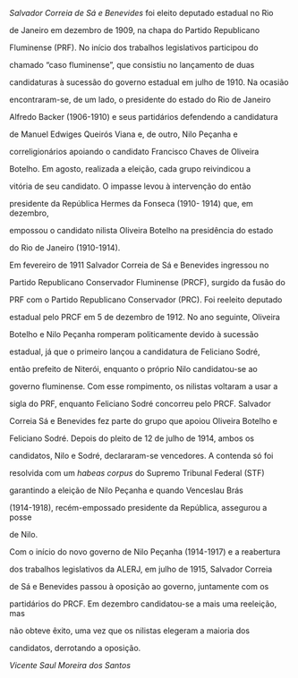 

*Salvador Correia de Sá e Benevides* foi eleito deputado estadual no Rio

de Janeiro em dezembro de 1909, na chapa do Partido Republicano

Fluminense (PRF). No início dos trabalhos legislativos participou do

chamado “caso fluminense”, que consistiu no lançamento de duas

candidaturas à sucessão do governo estadual em julho de 1910. Na ocasião

encontraram-se, de um lado, o presidente do estado do Rio de Janeiro

Alfredo Backer (1906-1910) e seus partidários defendendo a candidatura

de Manuel Edwiges Queirós Viana e, de outro, Nilo Peçanha e

correligionários apoiando o candidato Francisco Chaves de Oliveira

Botelho. Em agosto, realizada a eleição, cada grupo reivindicou a

vitória de seu candidato. O impasse levou à intervenção do então

presidente da República Hermes da Fonseca (1910- 1914) que, em dezembro,

empossou o candidato nilista Oliveira Botelho na presidência do estado

do Rio de Janeiro (1910-1914).



Em fevereiro de 1911 Salvador Correia de Sá e Benevides ingressou no

Partido Republicano Conservador Fluminense (PRCF), surgido da fusão do

PRF com o Partido Republicano Conservador (PRC). Foi reeleito deputado

estadual pelo PRCF em 5 de dezembro de 1912. No ano seguinte, Oliveira

Botelho e Nilo Peçanha romperam politicamente devido à sucessão

estadual, já que o primeiro lançou a candidatura de Feliciano Sodré,

então prefeito de Niterói, enquanto o próprio Nilo candidatou-se ao

governo fluminense. Com esse rompimento, os nilistas voltaram a usar a

sigla do PRF, enquanto Feliciano Sodré concorreu pelo PRCF. Salvador

Correia Sá e Benevides fez parte do grupo que apoiou Oliveira Botelho e

Feliciano Sodré. Depois do pleito de 12 de julho de 1914, ambos os

candidatos, Nilo e Sodré, declararam-se vencedores. A contenda só foi

resolvida com um *habeas corpus* do Supremo Tribunal Federal (STF)

garantindo a eleição de Nilo Peçanha e quando Venceslau Brás

(1914-1918), recém-empossado presidente da República, assegurou a posse

de Nilo.



Com o início do novo governo de Nilo Peçanha (1914-1917) e a reabertura

dos trabalhos legislativos da ALERJ, em julho de 1915, Salvador Correia

de Sá e Benevides passou à oposição ao governo, juntamente com os

partidários do PRCF. Em dezembro candidatou-se a mais uma reeleição, mas

não obteve êxito, uma vez que os nilistas elegeram a maioria dos

candidatos, derrotando a oposição.



*Vicente Saul Moreira dos Santos*



